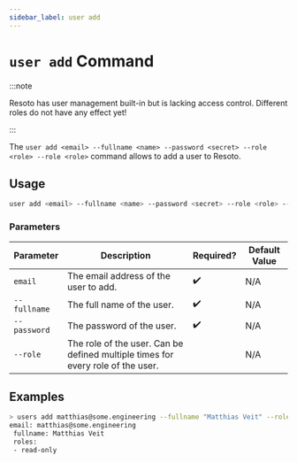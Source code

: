 ```yaml
---
sidebar_label: user add
---
```


# `user add` Command

:::note

Resoto has user management built-in but is lacking access control. Different roles do not have any effect yet!

:::


The `user add <email> --fullname <name> --password <secret> --role <role> --role <role>` command allows to add a user to Resoto.

## Usage

```bash
user add <email> --fullname <name> --password <secret> --role <role> --role <role>
```

### Parameters

| Parameter    | Description                                                                     | Required? | Default Value |
| ------------ | ------------------------------------------------------------------------------- | --------- | ------------- |
| `email`      | The email address of the user to add.                                           | ✔️        | N/A           |
| `--fullname` | The full name of the user.                                                      | ✔️        | N/A           |
| `--password` | The password of the user.                                                       | ✔️        | N/A           |
| `--role`     | The role of the user. Can be defined multiple times for every role of the user. | ️         | N/A           |

## Examples

```bash
> users add matthias@some.engineering --fullname "Matthias Veit" --role read-only --password awTJxB4vHLQ-VVisN!tc4h9_!
email: matthias@some.engineering
 fullname: Matthias Veit
 roles:
 - read-only
```
